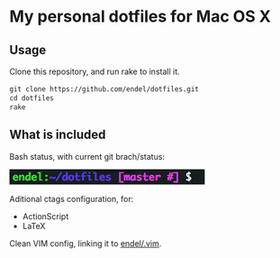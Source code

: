 My personal dotfiles for Mac OS X
===

Usage
---

Clone this repository, and run rake to install it.

    git clone https://github.com/endel/dotfiles.git
    cd dotfiles
    rake

What is included
---

Bash status, with current git brach/status:

![PS1 Status](https://github.com/endel/dotfiles/raw/master/example/ps1-status.png)

Aditional ctags configuration, for:

  - ActionScript
  - LaTeX

Clean VIM config, linking it to [endel/.vim](https://github.com/endel/.vim).
